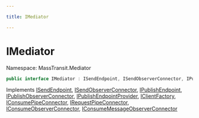 ```yaml
---

title: IMediator

---
```


# IMediator

Namespace: MassTransit.Mediator

```csharp
public interface IMediator : ISendEndpoint, ISendObserverConnector, IPublishEndpoint, IPublishObserverConnector, IPublishEndpointProvider, IClientFactory, IConsumePipeConnector, IRequestPipeConnector, IConsumeObserverConnector, IConsumeMessageObserverConnector
```

Implements [ISendEndpoint](../masstransit/isendendpoint), [ISendObserverConnector](../masstransit/isendobserverconnector), [IPublishEndpoint](../masstransit/ipublishendpoint), [IPublishObserverConnector](../masstransit/ipublishobserverconnector), [IPublishEndpointProvider](../masstransit/ipublishendpointprovider), [IClientFactory](../masstransit/iclientfactory), [IConsumePipeConnector](../masstransit/iconsumepipeconnector), [IRequestPipeConnector](../masstransit/irequestpipeconnector), [IConsumeObserverConnector](../masstransit/iconsumeobserverconnector), [IConsumeMessageObserverConnector](../masstransit/iconsumemessageobserverconnector)
